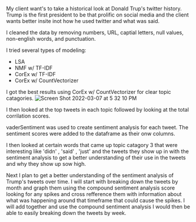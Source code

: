 My client want's to take a historical look at Donald Trup's twitter history. Trump is the first president to be that prolific on social media and the client wants better insite inot how he used 
twitter and what was said.

I cleaned the data by removing numbers, URL, captial letters, null values, non-english words, and punctuation.

I tried several types of modeling:

- LSA
- NMF w/ TF-IDF
- CorEx w/ TF-IDF
- CorEx w/ CountVectorizer

I got the best results using CorEx w/ CountVectorizer for clear topic catagories. 
![Screen Shot 2022-03-07 at 5 32 10 PM](https://user-images.githubusercontent.com/87869709/157129329-d837dd89-765d-44ac-b323-f9dc3d063f34.png)

I then looked at the top tweets in each topic followed by looking at the total corrilation scores.

vaderSentiment was used to create sentiment analysis for each tweet. The sentiment scores were added to the dataframe as their onw columns.

I then looked at certain words that came up topic catagory 3 that were interesting like 'didn' , 'said' , 'just' and the tweets they show up in with the sentiment analysis
to get a better understanding of their use in the tweets and why they show up sow high.

Next I plan to get a better understanding of the sentiment analysis of Trump's tweets over time. I will start with breaking down the tweets by month and graph them using 
the compound sentiment analysis score looking for any spikes and cross refference them with information about what was happening around that timeframe that could cause the spikes. I will add together and use the compound sentiment analysis
I would then be able to easily breaking down the tweets by week.
